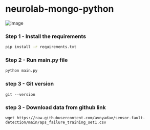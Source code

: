 # neurolab-mongo-python

![image](https://user-images.githubusercontent.com/57321948/196933065-4b16c235-f3b9-4391-9cfe-4affcec87c35.png)

### Step 1 - Install the requirements

```bash
pip install -r requirements.txt
```

### Step 2 - Run main.py file

```bash
python main.py
```

### step 3 - Git version

```
git --version
```

### step 3 - Download data from github link

```
wget https://raw.githubusercontent.com/avnyadav/sensor-fault-detection/main/aps_failure_training_set1.csv
```
